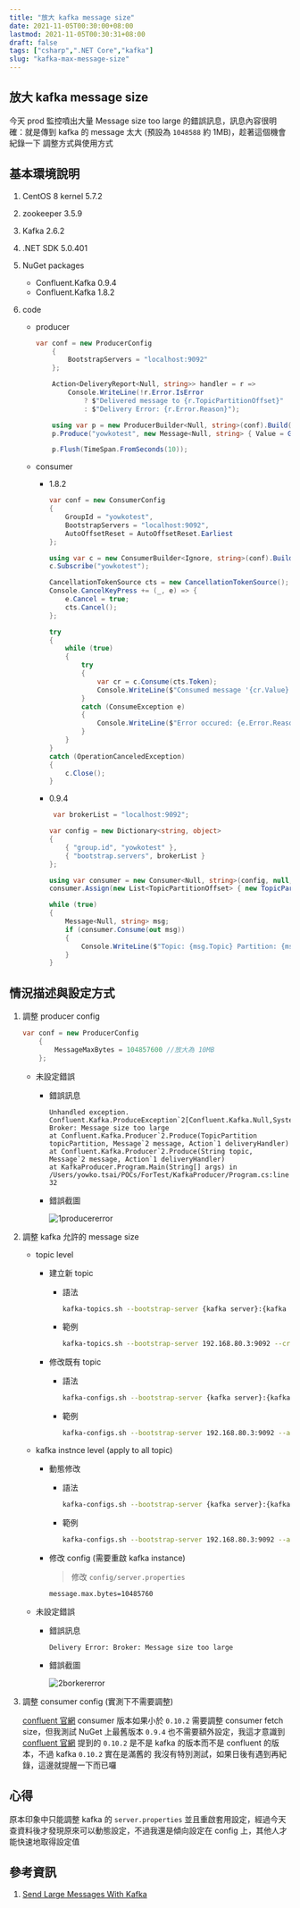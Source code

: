```yaml
---
title: "放大 kafka message size"
date: 2021-11-05T00:30:00+08:00
lastmod: 2021-11-05T00:30:31+08:00
draft: false
tags: ["csharp",".NET Core","kafka"]
slug: "kafka-max-message-size"
---
```


## 放大 kafka message size

今天 prod 監控噴出大量 Message size too large 的錯誤訊息，訊息內容很明確：就是傳到 kafka 的 message 太大 (預設為 `1048588` 約 1MB)，趁著這個機會紀錄一下  調整方式與使用方式

## 基本環境說明

1. CentOS 8 kernel 5.7.2
2. zookeeper 3.5.9
3. Kafka 2.6.2
4. .NET SDK 5.0.401
5. NuGet packages

    - Confluent.Kafka 0.9.4
    - Confluent.Kafka 1.8.2

6. code

    - producer

        ```cs
        var conf = new ProducerConfig
            {
                BootstrapServers = "localhost:9092"
            };

            Action<DeliveryReport<Null, string>> handler = r => 
                Console.WriteLine(!r.Error.IsError
                    ? $"Delivered message to {r.TopicPartitionOffset}"
                    : $"Delivery Error: {r.Error.Reason}");

            using var p = new ProducerBuilder<Null, string>(conf).Build();
            p.Produce("yowkotest", new Message<Null, string> { Value = GetStringFromFile("GetMatchById_18814541.json") }, handler);

            p.Flush(TimeSpan.FromSeconds(10));
        ```

    - consumer

        - 1.8.2

            ```cs
            var conf = new ConsumerConfig
            { 
                GroupId = "yowkotest",
                BootstrapServers = "localhost:9092",
                AutoOffsetReset = AutoOffsetReset.Earliest
            };

            using var c = new ConsumerBuilder<Ignore, string>(conf).Build();
            c.Subscribe("yowkotest");
            
            CancellationTokenSource cts = new CancellationTokenSource();
            Console.CancelKeyPress += (_, e) => {
                e.Cancel = true;
                cts.Cancel();
            };
            
            try
            {
                while (true)
                {
                    try
                    {
                        var cr = c.Consume(cts.Token);
                        Console.WriteLine($"Consumed message '{cr.Value}' at: '{cr.TopicPartitionOffset}'.");
                    }
                    catch (ConsumeException e)
                    {
                        Console.WriteLine($"Error occured: {e.Error.Reason}");
                    }
                }
            }
            catch (OperationCanceledException)
            {
                c.Close();
            }
            ```

        - 0.9.4

            ```cs
             var brokerList = "localhost:9092";
            
            var config = new Dictionary<string, object>
            {
                { "group.id", "yowkotest" },
                { "bootstrap.servers", brokerList }
            };

            using var consumer = new Consumer<Null, string>(config, null, new StringDeserializer(Encoding.UTF8));
            consumer.Assign(new List<TopicPartitionOffset> { new TopicPartitionOffset("yowkotest", 0, 0) });

            while (true)
            {
                Message<Null, string> msg;
                if (consumer.Consume(out msg))
                {
                    Console.WriteLine($"Topic: {msg.Topic} Partition: {msg.Partition} Offset: {msg.Offset} {msg.Value}");
                }
            }
            ```

## 情況描述與設定方式

1. 調整 producer config

    ```cs
    var conf = new ProducerConfig
        {
            MessageMaxBytes = 104857600 //放大為 10MB
        };
    ```

    - 未設定錯誤
        - 錯誤訊息

            ```log
            Unhandled exception. Confluent.Kafka.ProduceException`2[Confluent.Kafka.Null,System.String]: Broker: Message size too large
            at Confluent.Kafka.Producer`2.Produce(TopicPartition topicPartition, Message`2 message, Action`1 deliveryHandler)
            at Confluent.Kafka.Producer`2.Produce(String topic, Message`2 message, Action`1 deliveryHandler)
            at KafkaProducer.Program.Main(String[] args) in /Users/yowko.tsai/POCs/ForTest/KafkaProducer/Program.cs:line 32
            ```

        - 錯誤截圖

            ![1producererror](https://user-images.githubusercontent.com/3851540/140489600-7d0064ac-c645-46a2-b739-72179646ebc3.png)

2. 調整 kafka 允許的 message size

    - topic level

        - 建立新 topic

            - 語法

                ```bash
                kafka-topics.sh --bootstrap-server {kafka server}:{kafka port} --create --topic {topic name} --partitions {partition} --replication-factor {replication} --config max.message.bytes={size}
                ```

            - 範例

                ```bash
                kafka-topics.sh --bootstrap-server 192.168.80.3:9092 --create --topic yowkotest --partitions 1 --replication-factor 1 --config max.message.bytes=10485760
                ```

        - 修改既有 topic

            - 語法

                ```bash
                kafka-configs.sh --bootstrap-server {kafka server}:{kafka port} --alter --add-config max.message.bytes={size} --topic {topic name}
                ```

            - 範例

                ```bash
                kafka-configs.sh --bootstrap-server 192.168.80.3:9092 --alter --add-config max.message.bytes=10485760 --topic yowkotest
                ```

    - kafka instnce level (apply to all topic)
        - 動態修改

            - 語法

                ```bash
                kafka-configs.sh --bootstrap-server {kafka server}:{kafka port} --alter --add-config max.message.bytes={size} --entity-type brokers --entity-name {boker id}
                ```

            - 範例

                ```bash
                kafka-configs.sh --bootstrap-server 192.168.80.3:9092 --alter --add-config max.message.bytes=10485760 --entity-type brokers --entity-name 1
                ```

        - 修改 config (需要重啟 kafka instance)

            > 修改 `config/server.properties`

            ```config
            message.max.bytes=10485760
            ```

    - 未設定錯誤

        - 錯誤訊息

            ```log
            Delivery Error: Broker: Message size too large
            ```

        - 錯誤截圖

            ![2borkererror](https://user-images.githubusercontent.com/3851540/140489606-7de808dc-bd0b-4121-bbd7-94b14fce551a.png)

3. 調整 consumer config (實測下不需要調整)

    [confluent 官網](https://docs.confluent.io/platform/current/installation/configuration/broker-configs.html#brokerconfigs_message.max.bytes) consumer 版本如果小於 `0.10.2` 需要調整 consumer fetch size，但我測試 NuGet 上最舊版本 `0.9.4` 也不需要額外設定，我這才意識到 [confluent 官網](https://docs.confluent.io/platform/current/installation/configuration/broker-configs.html#brokerconfigs_message.max.bytes) 提到的 `0.10.2` 是不是 kafka 的版本而不是 confluent 的版本，不過 kafka `0.10.2` 實在是滿舊的  我沒有特別測試，如果日後有遇到再紀錄，這邊就提醒一下而已囉

## 心得

原本印象中只能調整 kafka 的 `server.properties` 並且重啟套用設定，經過今天查資料後才發現原來可以動態設定，不過我還是傾向設定在 config 上，其他人才能快速地取得設定值

## 參考資訊

1. [Send Large Messages With Kafka](https://www.baeldung.com/java-kafka-send-large-message)
